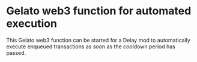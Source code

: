 # Gelato web3 function for automated execution

This Gelato web3 function can be started for a Delay mod to automatically execute enqueued transactions as soon as the cooldown period has passed.